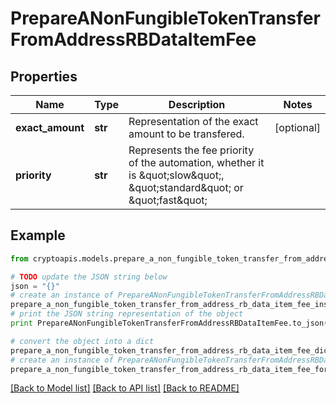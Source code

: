 # PrepareANonFungibleTokenTransferFromAddressRBDataItemFee


## Properties
Name | Type | Description | Notes
------------ | ------------- | ------------- | -------------
**exact_amount** | **str** | Representation of the exact amount to be transfered. | [optional] 
**priority** | **str** | Represents the fee priority of the automation, whether it is \&quot;slow\&quot;, \&quot;standard\&quot; or \&quot;fast\&quot; | 

## Example

```python
from cryptoapis.models.prepare_a_non_fungible_token_transfer_from_address_rb_data_item_fee import PrepareANonFungibleTokenTransferFromAddressRBDataItemFee

# TODO update the JSON string below
json = "{}"
# create an instance of PrepareANonFungibleTokenTransferFromAddressRBDataItemFee from a JSON string
prepare_a_non_fungible_token_transfer_from_address_rb_data_item_fee_instance = PrepareANonFungibleTokenTransferFromAddressRBDataItemFee.from_json(json)
# print the JSON string representation of the object
print PrepareANonFungibleTokenTransferFromAddressRBDataItemFee.to_json()

# convert the object into a dict
prepare_a_non_fungible_token_transfer_from_address_rb_data_item_fee_dict = prepare_a_non_fungible_token_transfer_from_address_rb_data_item_fee_instance.to_dict()
# create an instance of PrepareANonFungibleTokenTransferFromAddressRBDataItemFee from a dict
prepare_a_non_fungible_token_transfer_from_address_rb_data_item_fee_form_dict = prepare_a_non_fungible_token_transfer_from_address_rb_data_item_fee.from_dict(prepare_a_non_fungible_token_transfer_from_address_rb_data_item_fee_dict)
```
[[Back to Model list]](../README.md#documentation-for-models) [[Back to API list]](../README.md#documentation-for-api-endpoints) [[Back to README]](../README.md)


